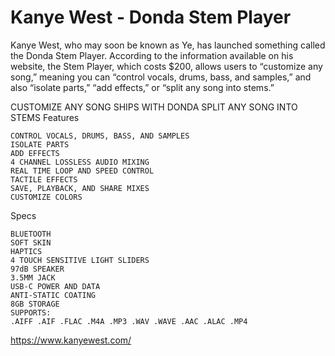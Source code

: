 
# Kanye West - Donda Stem Player

Kanye West, who may soon be known as Ye, has launched something called the Donda Stem Player. According to the information available on his website, the Stem Player, which costs $200, allows users to “customize any song,” meaning you can “control vocals, drums, bass, and samples,” and also “isolate parts,” “add effects,” or “split any song into stems.”


CUSTOMIZE ANY SONG
SHIPS WITH DONDA
SPLIT ANY SONG INTO STEMS
Features

    CONTROL VOCALS, DRUMS, BASS, AND SAMPLES
    ISOLATE PARTS
    ADD EFFECTS
    4 CHANNEL LOSSLESS AUDIO MIXING
    REAL TIME LOOP AND SPEED CONTROL
    TACTILE EFFECTS
    SAVE, PLAYBACK, AND SHARE MIXES
    CUSTOMIZE COLORS

Specs

    BLUETOOTH
    SOFT SKIN
    HAPTICS
    4 TOUCH SENSITIVE LIGHT SLIDERS
    97dB SPEAKER
    3.5MM JACK
    USB-C POWER AND DATA
    ANTI-STATIC COATING
    8GB STORAGE
    SUPPORTS:
    .AIFF .AIF .FLAC .M4A .MP3 .WAV .WAVE .AAC .ALAC .MP4
	
	
https://www.kanyewest.com/
